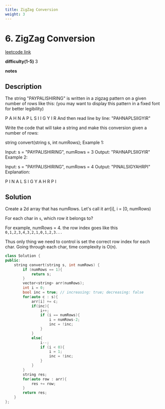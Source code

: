 ```yaml
---
title: ZigZag Conversion
weight: 3
---
```

# 6. ZigZag Conversion

[leetcode link](https://leetcode.com/problems/zigzag-conversion/)

**difficulty(1-5)** 
3

**notes**   


## Description

The string "PAYPALISHIRING" is written in a zigzag pattern on a given number of rows like this: (you may want to display this pattern in a fixed font for better legibility)

P   A   H   N
A P L S I I G
Y   I   R
And then read line by line: "PAHNAPLSIIGYIR"

Write the code that will take a string and make this conversion given a number of rows:

string convert(string s, int numRows);
Example 1:

Input: s = "PAYPALISHIRING", numRows = 3
Output: "PAHNAPLSIIGYIR"
Example 2:

Input: s = "PAYPALISHIRING", numRows = 4
Output: "PINALSIGYAHRPI"
Explanation:

P     I    N
A   L S  I G
Y A   H R
P     I

## Solution

Create a 2d array that has numRows. Let's call it arr[i], i = [0, numRows)

For each char in `s`, which row it belongs to? 

For example, numRows = 4. the row index goes like this `0,1,2,3,4,3,2,1,0,1,2,3...`

Thus only thing we need to control is set the correct row index for each char. Going through each char, time complexity is O(n).

```c++
class Solution {
public:
    string convert(string s, int numRows) {
        if (numRows == 1){
            return s;
        }
        vector<string> arr(numRows);
        int i = 0;
        bool inc = true; // increasing: true; decreasing: false
        for(auto c : s){
            arr[i] += c;
            if(inc){
                i++;
                if (i == numRows){
                    i = numRows-2;
                    inc = !inc;
                }
            }
            else{
                i--;
                if (i < 0){
                    i = 1;
                    inc = !inc;
                }
            }
        }
        string res;
        for(auto row : arr){
            res += row;
        }
        return res;
    }
};
```